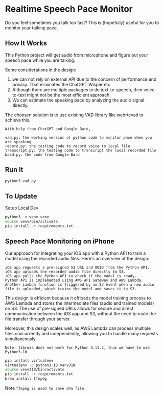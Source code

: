 # Realtime Speech Pace Monitor

Do you feel sometimes you talk too fast? This is (hopefully) useful for you to monitor your talking pace.

## How It Works

This Python project will get audio from microphone and figure out your speech pace while you are talking.

Some considerations in the design:

1. we can not rely on external API due to the concern of performance and privacy. That eliminates the ChatGPT Wisper etc.
2. Although there are multiple packages to do text-to-speech, then voice-to-text might not be the most efficient approach. 
3. We can estimate the speaking pace by analyzing the audio signal directly.

The choosen solution is to use existing VAD library like webrtcvad to achieve this.

````
With help from ChatGPT and Google Bard, 

vad.py: the working version of python code to monitor pace when you are speaking
record.py: the testing code to record voice to local file
transcript.py: the testing code to transcript the local recorded file
bard.py: the code from Google Bard

````

## Run It

````sh
python3 vad.py
````

## To Update

Setup Local Dev

````sh
python3 -m venv venv
source venv/bin/activate
pip install -r requirements.txt
````

## Speech Pace Monitoring on iPhone

Our approach for integrating your iOS app with a Python API to train a model using the recorded audio files. Here's an overview of the design:

    iOS app requests a pre-signed S3 URL and UUID from the Python API.
    iOS app uploads the recorded audio file directly to S3.
    iOS app polls the Python API to check if the model is ready.
    Python API is implemented using AWS API Gateway and AWS Lambda.
    Another Lambda function is triggered by an S3 event when a new audio file is uploaded, which trains the model and saves it to S3.

This design is efficient because it offloads the model training process to AWS Lambda and stores the intermediate files (audio and trained models) on S3. The use of pre-signed URLs allows for secure and direct communication between the iOS app and S3, without the need to route the file transfer through your server.

Moreover, this design scales well, as AWS Lambda can process multiple files concurrently and independently, allowing you to handle many requests simultaneously.



`Note: librosa does not work for Python 3.11.2, thus we have to use Python3.10`

````sh
pip install virtualenv
virtualenv -p python3.10 venv310
source venv310/bin/activate
pip install -r requirements.txt
brew install ffmpeg
````

Note `ffmpeg is used to save m4a file`